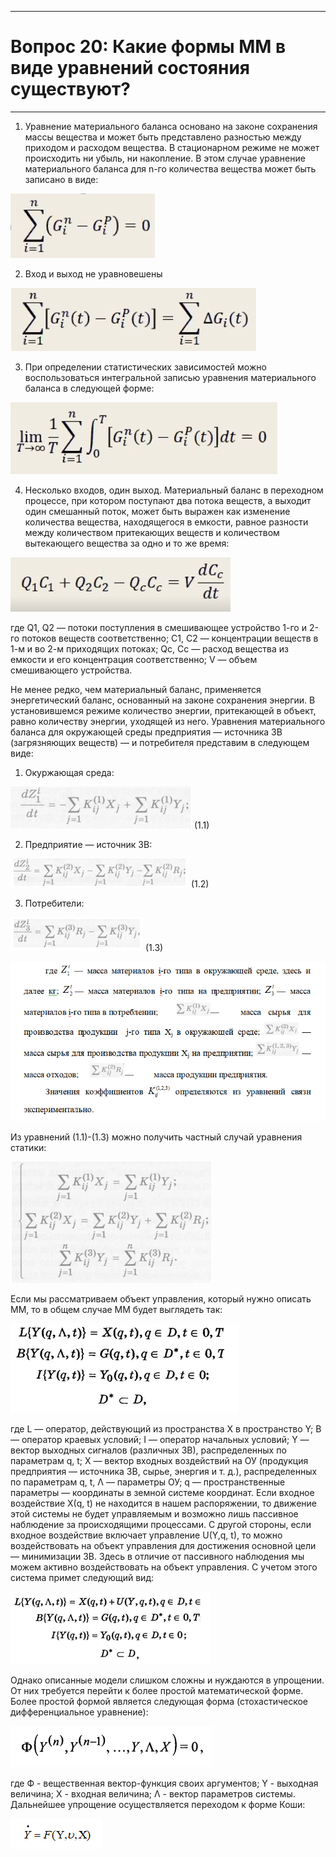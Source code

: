 ___
# Вопрос 20: Какие формы ММ в виде уравнений состояния существуют?
___

1. Уравнение материального баланса основано на законе сохранения массы вещества и может быть представлено разностью между приходом и расходом вещества. В стационарном режиме не может происходить ни убыль, ни накопление. В этом случае уравнение материального баланса для n-го количества вещества может быть записано в виде: 

![formula0](../resources/imgs/20-0.png)

2. Вход и выход не уравновешены

![formula1](../resources/imgs/20-1.png)

3. При определении статистических зависимостей можно воспользоваться интегральной записью уравнения материального баланса в следующей форме:

![formula2](../resources/imgs/20-2.png)

4. Несколько входов, один выход. Материальный баланс в переходном процессе, при котором поступают два потока веществ, а выходит один смешанный поток, может быть выражен как изменение количества вещества, находящегося в емкости, равное разности между количеством притекающих веществ и количеством вытекающего вещества за одно и то же время:

![formula3](../resources/imgs/20-3.png)

где Q1, Q2 — потоки поступления в смешивающее устройство 1-го и 2-го потоков веществ соответственно; C1, С2 — концентрации веществ в 1-м и во 2-м приходящих потоках; Qc, Сс — расход вещества из емкости и его концентрация соответственно; V — объем смешивающего устройства.

Не менее редко, чем материальный баланс, применяется энергетический баланс, основанный на законе сохранения энергии. В установившемся режиме количество энергии, притекающей в объект, равно количеству энергии, уходящей из него.
Уравнения материального баланса для окружающей среды предприятия — источника ЗВ (загрязняющих веществ) — и потребителя представим в следующем виде:
1. Окуржающая среда:

![formula4](../resources/imgs/20-4.png) (1.1)

2. Предприятие — источник ЗВ:

![formula5](../resources/imgs/20-5.png) (1.2)

3. Потребители: 

![formula6](../resources/imgs/20-6.png) (1.3)

![formula7](../resources/imgs/20-7.png)

Из уравнений (1.1)-(1.3) можно получить частный случай уравнения статики:

![formula8](../resources/imgs/20-8.png)

Если мы рассматриваем объект управления, который нужно описать ММ, то в общем случае ММ будет выглядеть так:

![formula9](../resources/imgs/20-9.png)

где L — оператор, действующий из пространства X в пространство Y; В — оператор краевых условий; I — оператор начальных условий; Y — вектор выходных сигналов (различных ЗВ), распределенных по параметрам q, t; X — вектор входных воздействий на ОУ (продукция предприятия — источника ЗВ, сырье, энергия и т. д.), распределенных по параметрам q, t, Λ — параметры ОУ; q — пространственные параметры — координаты в земной системе координат.
Если входное воздействие Х(q, t) не находится в нашем распоряжении, то движение этой системы не будет управляемым и возможно лишь пассивное наблюдение за происходящими процессами. С другой стороны, если входное воздействие включает управление U(Y,q, t), то можно воздействовать на объект управления для достижения основной цели — минимизации ЗВ.
Здесь в отличие от пассивного наблюдения мы можем активно воздействовать на объект управления. С учетом этого система примет следующий вид:

![formula10](../resources/imgs/20-10.png)

Однако описанные модели слишком сложны и нуждаются в упрощении. От них требуется перейти к более простой математической форме. Более простой формой является следующая форма (стохастическое дифференциальное уравнение): 

![formula11](../resources/imgs/20-11.png)

где Ф - вещественная вектор-функция своих аргументов;  Y - выходная величина; X - входная величина; Λ - вектор параметров системы. 
Дальнейшее упрощение осуществляется переходом к форме Коши:

![formula12](../resources/imgs/20-12.png)